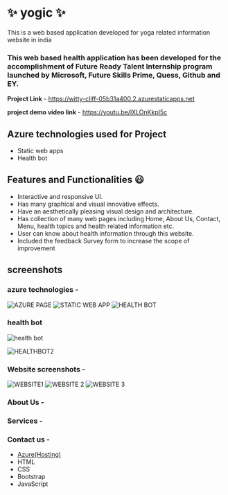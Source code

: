 # ✨ yogic ✨

This is a web based application developed for yoga related information website in india

### This web based health application has been developed for the accomplishment of Future Ready Talent Internship program launched by Microsoft, Future Skills Prime, Quess, Github and EY.


**Project Link** - https://witty-cliff-05b31a400.2.azurestaticapps.net

**project demo video link** - https://youtu.be/lXLOnKkpI5c

## Azure technologies used for Project

- Static web apps
- Health bot

## Features and Functionalities 😃

- Interactive and responsive UI.
- Has many graphical and visual innovative effects.
- Have an aesthetically pleasing visual design and architecture.
- Has collection of many web pages including Home, About Us, Contact, Menu, health topics and health related information etc.
- User can know about health information through this website.
- Included the feedback Survey form to increase the scope of improvement 

## screenshots

### azure technologies -
![AZURE PAGE](https://user-images.githubusercontent.com/115984065/217307473-7ce8a124-04d7-48e9-a657-df5ea91eaa41.jpg)
![STATIC WEB APP](https://user-images.githubusercontent.com/115984065/217307513-7d6ed764-67be-43d5-89fb-e12db57e844d.jpg)
![HEALTH BOT](https://user-images.githubusercontent.com/115984065/217307544-fe8b2689-12f6-45e5-ab81-1ccf80f6d4d5.jpg)


### health bot

![health bot](https://user-images.githubusercontent.com/115984065/217302824-208501bb-056b-4924-af9a-4195a8cd0d9e.jpg)

![HEALTHBOT2](https://user-images.githubusercontent.com/115984065/217302837-d97b85d6-01cb-496e-8f09-e38193f7c065.jpg)

### Website screenshots -
![WEBSITE1](https://user-images.githubusercontent.com/115984065/217309345-98802d81-57aa-44af-b50b-b00ee77e425e.jpg)
![WEBSITE 2](https://user-images.githubusercontent.com/115984065/217309415-2f757e21-8ae5-42ca-9126-09a08c474184.jpg)
![WEBSITE 3](https://user-images.githubusercontent.com/115984065/217309477-a6508ed6-eff8-4deb-ac1d-79afdaca5de2.jpg)

### About Us -


### Services -



### Contact us -










- [Azure(Hosting)](https://azure.microsoft.com/en-in/features/azure-portal/)
- HTML
- CSS
- Bootstrap
- JavaScript




